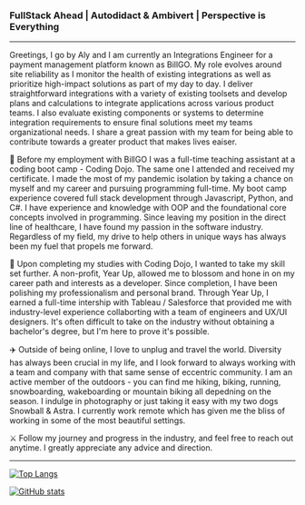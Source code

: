 ### FullStack Ahead  |  Autodidact & Ambivert  |  Perspective is Everything

---

Greetings, I go by Aly and I am currently an Integrations Engineer for a payment management platform known as BillGO. My role evolves around site reliability as I monitor the health of existing integrations as well as prioritize high-impact solutions as part of my day to day. I deliver straightforward integrations with a variety of existing toolsets and develop plans and calculations to integrate applications across various product teams. I also evaluate existing components or systems to determine integration requirements to ensure final solutions meet my teams organizational needs. I share a great passion with my team for being able to contribute towards a greater product that makes lives eaiser.

👾 Before my employment with BillGO I was a full-time teaching assistant at a coding boot camp - Coding Dojo. The same one I attended and received my certificate. I made the most of my pandemic isolation by taking a chance on myself and my career and pursuing programming full-time. My boot camp experience covered full stack development through Javascript, Python, and C#. I have experience and knowledge with OOP and the foundational core concepts involved in programming. Since leaving my position in the direct line of healthcare, I have found my passion in the software industry. Regardless of my field, my drive to help others in unique ways has always been my fuel that propels me forward.

🚀 Upon completing my studies with Coding Dojo, I wanted to take my skill set further. A non-profit, Year Up, allowed me to blossom and hone in on my career path and interests as a developer. Since completion, I have been polishing my professionalism and personal brand. Through Year Up, I earned a full-time intership with Tableau / Salesforce that provided me with industry-level experience collaborting with a team of engineers and UX/UI designers. It's often difficult to take on the industry without obtaining a bachelor's degree, but I'm here to prove it's possible. 

✈️ Outside of being online, I love to unplug and travel the world. Diversity has always been crucial in my life, and I look forward to always working with a team and company with that same sense of eccentric community. I am an active member of the outdoors - you can find me hiking, biking, running, snowboarding, wakeboarding or mountain biking all depedning on the season. I indulge in photography or just taking it easy with my two dogs Snowball & Astra. I currently work remote which has given me the bliss of working in some of the most beautiful settings.

⚔️ Follow my journey and progress in the industry, and feel free to reach out anytime. I greatly appreciate any advice and direction.

---

[![Top Langs](https://github-readme-stats.vercel.app/api/top-langs/?username=aefalshaw&layout=compact&theme=nord)](https://github.com/aefalshaw/github-readme-stats)


[![GitHub stats](https://github-readme-stats.vercel.app/api?username=aefalshaw&show_icons=true&theme=nord)](https://github.com/aefalshaw/github-readme-stats)

